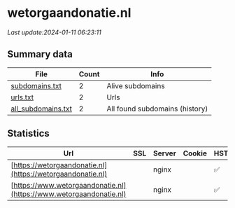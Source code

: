 # wetorgaandonatie.nl
*Last update:2024-01-11 06:23:11*
## Summary data
| File       | Count | Info |
|------------|-------|------|
|[subdomains.txt](/data/wetorgaandonatie/subdomains.txt)|2|Alive subdomains|
|[urls.txt](/data/wetorgaandonatie/urls.txt)|2|Urls|
|[all_subdomains.txt](/data/wetorgaandonatie/all_subdomains.txt)|2|All found subdomains (history)|
## Statistics
| Url | SSL | Server | Cookie | HSTS | CSP | XFO | XXP | RP | Tech |
|------------|-------|------|------|------|------|------|------|------|------|
|[https://wetorgaandonatie.nl](https://wetorgaandonatie.nl)| |nginx| |:white_check_mark: | |:warning: |:white_check_mark: |:white_check_mark: |:white_check_mark: |HSTS IIS:10.0 Window...|
|[https://www.wetorgaandonatie.nl](https://www.wetorgaandonatie.nl)| |nginx| |:white_check_mark: | |:warning: |:white_check_mark: |:white_check_mark: |:white_check_mark: |HSTS IIS:10.0 Window...|
